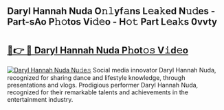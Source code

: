 ## Daryl Hannah Nuda O𝚗𝚕yf𝚊ns L𝚎a𝚔ed N𝚞𝚍es - Part-sAo P𝚑𝚘tos Vi𝚍𝚎o - H𝚘𝚝 Part L𝚎a𝚔s 0vvty

# <h2><a href="http://kff7wzg.oniu.top/?m=Daryl+Hannah+Nuda">🔗👉 🔴 Daryl Hannah Nuda P𝚑ot𝚘𝚜 V𝚒d𝚎o</a></h2>

[![Daryl Hannah Nuda Nu𝚍e𝚜](https://i.imgur.com/0qMVB7G.gif)](http://kff7wzg.oniu.top/?m=Daryl+Hannah+Nuda)
Social media innovator Daryl Hannah Nuda, recognized for sharing dance and lifestyle knowledge, through presentations and vlogs. Prodigious performer Daryl Hannah Nuda, recognized for their remarkable talents and achievements in the entertainment industry.  
